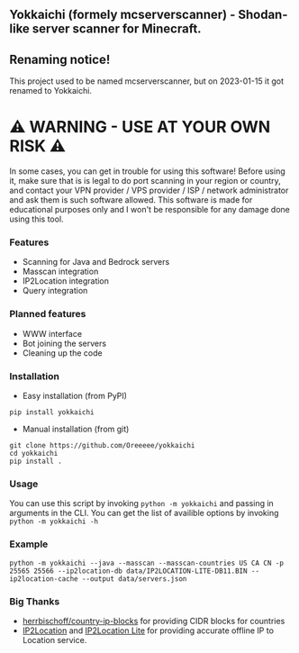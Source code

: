 ## Yokkaichi (formely mcserverscanner) - Shodan-like server scanner for Minecraft.

## Renaming notice!
This project used to be named mcserverscanner, but on 2023-01-15 it got renamed to Yokkaichi.

# ⚠️ WARNING - USE AT YOUR OWN RISK ⚠️
In some cases, you can get in trouble for using this software! Before using it, make sure that is is legal to do port scanning in your region or country, and contact your VPN provider / VPS provider / ISP / network administrator and ask them is such software allowed. This software is made for educational purposes only and I won't be responsible for any damage done using this tool.

### Features
- Scanning for Java and Bedrock servers
- Masscan integration
- IP2Location integration
- Query integration

### Planned features
- WWW interface
- Bot joining the servers
- Cleaning up the code

### Installation
- Easy installation (from PyPI)
```
pip install yokkaichi
```
- Manual installation (from git)
```
git clone https://github.com/Oreeeee/yokkaichi
cd yokkaichi
pip install .
```

### Usage
You can use this script by invoking `python -m yokkaichi` and passing in arguments in the CLI. You can get the list of availible options by invoking `python -m yokkaichi -h`

### Example
`python -m yokkaichi --java --masscan --masscan-countries US CA CN -p 25565 25566 --ip2location-db data/IP2LOCATION-LITE-DB11.BIN --ip2location-cache --output data/servers.json`

### Big Thanks
- [herrbischoff/country-ip-blocks](https://github.com/herrbischoff/country-ip-blocks) for providing CIDR blocks for countries
- [IP2Location](https://www.ip2location.com/) and [IP2Location Lite](https://lite.ip2location.com/) for providing accurate offline IP to Location service.